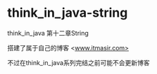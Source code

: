 # think_in_java-string
think_in_java 第十二章String

搭建了属于自己的博客 <www.itmasir.com>

不过在think_in_java系列完结之前可能不会更新博客

